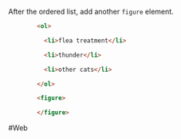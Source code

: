 After the ordered list, add another `figure` element.

```html
        <ol>

          <li>flea treatment</li>

          <li>thunder</li>

          <li>other cats</li>

        </ol>

        <figure> 

        </figure>
```

#Web